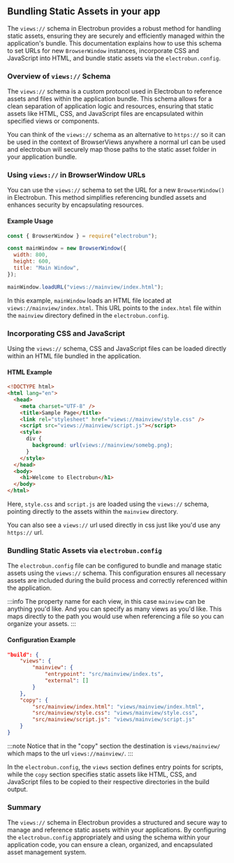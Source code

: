 ## Bundling Static Assets in your app

The `views://` schema in Electrobun provides a robust method for handling static assets, ensuring they are securely and efficiently managed within the application's bundle. This documentation explains how to use this schema to set URLs for new `BrowserWindow` instances, incorporate CSS and JavaScript into HTML, and bundle static assets via the `electrobun.config`.

### Overview of `views://` Schema

The `views://` schema is a custom protocol used in Electrobun to reference assets and files within the application bundle. This schema allows for a clean separation of application logic and resources, ensuring that static assets like HTML, CSS, and JavaScript files are encapsulated within specified views or components.

You can think of the `views://` schema as an alternative to `https://` so it can be used in the context of BrowserViews anywhere a normal url can be used and electrobun will securely map those paths to the static asset folder in your application bundle.

### Using `views://` in BrowserWindow URLs

You can use the `views://` schema to set the URL for a new `BrowserWindow()` in Electrobun. This method simplifies referencing bundled assets and enhances security by encapsulating resources.

#### Example Usage

```javascript
const { BrowserWindow } = require("electrobun");

const mainWindow = new BrowserWindow({
  width: 800,
  height: 600,
  title: "Main Window",
});

mainWindow.loadURL("views://mainview/index.html");
```

In this example, `mainWindow` loads an HTML file located at `views://mainview/index.html`. This URL points to the `index.html` file within the `mainview` directory defined in the `electrobun.config`.

### Incorporating CSS and JavaScript

Using the `views://` schema, CSS and JavaScript files can be loaded directly within an HTML file bundled in the application.

#### HTML Example

```html
<!DOCTYPE html>
<html lang="en">
  <head>
    <meta charset="UTF-8" />
    <title>Sample Page</title>
    <link rel="stylesheet" href="views://mainview/style.css" />
    <script src="views://mainview/script.js"></script>
    <style>
      div {
        background: url(views://mainview/somebg.png);
      }
    </style>
  </head>
  <body>
    <h1>Welcome to Electrobun</h1>
  </body>
</html>
```

Here, `style.css` and `script.js` are loaded using the `views://` schema, pointing directly to the assets within the `mainview` directory.

You can also see a `views://` url used directly in css just like you'd use any `https://` url.

### Bundling Static Assets via `electrobun.config`

The `electrobun.config` file can be configured to bundle and manage static assets using the `views://` schema. This configuration ensures all necessary assets are included during the build process and correctly referenced within the application.

:::info
The property name for each view, in this case `mainview` can be anything you'd like. And you can specify as many views as you'd like. This maps directly to the path you would use when referencing a file so you can organize your assets.
:::

#### Configuration Example

```json
"build": {
    "views": {
        "mainview": {
            "entrypoint": "src/mainview/index.ts",
            "external": []
        }
    },
    "copy": {
        "src/mainview/index.html": "views/mainview/index.html",
        "src/mainview/style.css": "views/mainview/style.css",
        "src/mainview/script.js": "views/mainview/script.js"
    }
}
```

:::note
Notice that in the "copy" section the destination is `views/mainview/` which maps to the url `views://mainview/`.
:::

In the `electrobun.config`, the `views` section defines entry points for scripts, while the `copy` section specifies static assets like HTML, CSS, and JavaScript files to be copied to their respective directories in the build output.

### Summary

The `views://` schema in Electrobun provides a structured and secure way to manage and reference static assets within your applications. By configuring the `electrobun.config` appropriately and using the schema within your application code, you can ensure a clean, organized, and encapsulated asset management system.
